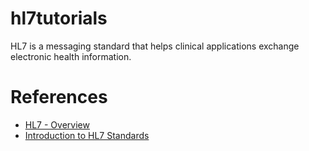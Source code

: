 # hl7tutorials
HL7 is a messaging standard that helps clinical applications exchange electronic health information.

# References

*   [HL7 - Overview](https://saravanansubramanian.com/hl7tutorials)
*   [Introduction to HL7 Standards](https://www.hl7.org/implement/standards/)
